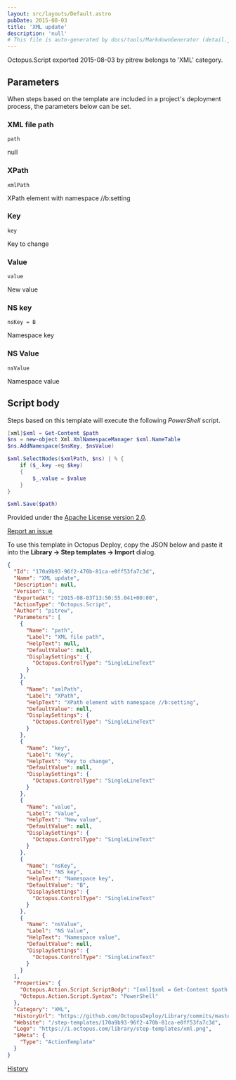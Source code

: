 ```yaml
---
layout: src/layouts/Default.astro
pubDate: 2015-08-03
title: 'XML update'
description: 'null'
# This file is auto-generated by docs/tools/MarkdownGenerator (detail.js)
---
```


Octopus.Script exported 2015-08-03 by pitrew belongs to 'XML' category.

## Parameters

When steps based on the template are included in a project's deployment process, the parameters below can be set.


<div class="param">

### XML file path

`path`

null

</div>
        
<div class="param">

### XPath

`xmlPath`

XPath element with namespace //b:setting

</div>
        
<div class="param">

### Key

`key`

Key to change

</div>
        
<div class="param">

### Value

`value`

New value

</div>
        
<div class="param">

### NS key

`nsKey = B`

Namespace key

</div>
        
<div class="param">

### NS Value

`nsValue`

Namespace value

</div>
        

## Script body

Steps based on this template will execute the following *PowerShell* script.

```PowerShell
[xml]$xml = Get-Content $path 
$ns = new-object Xml.XmlNamespaceManager $xml.NameTable
$ns.AddNamespace($nsKey, $nsValue)

$xml.SelectNodes($xmlPath, $ns) | % {
	if ($_.key -eq $key)
	{
		$_.value = $value
	}
}

$xml.Save($path)
```

Provided under the [Apache License version 2.0](https://github.com/OctopusDeploy/Library/blob/master/LICENSE.txt).

[Report an issue](https://github.com/OctopusDeploy/Library/issues/new?assignees=&labels=&projects=&template=bug-report.yml&title=Issue%20with%20XML%20update&step-template=XML%20update)

<div class="get-json">

To use this template in Octopus Deploy, copy the JSON below and paste it into the **Library → Step templates → Import** dialog.

```json
{
  "Id": "170a9b93-96f2-470b-81ca-e0ff53fa7c3d",
  "Name": "XML update",
  "Description": null,
  "Version": 0,
  "ExportedAt": "2015-08-03T13:50:55.041+00:00",
  "ActionType": "Octopus.Script",
  "Author": "pitrew",
  "Parameters": [
    {
      "Name": "path",
      "Label": "XML file path",
      "HelpText": null,
      "DefaultValue": null,
      "DisplaySettings": {
        "Octopus.ControlType": "SingleLineText"
      }
    },
    {
      "Name": "xmlPath",
      "Label": "XPath",
      "HelpText": "XPath element with namespace //b:setting",
      "DefaultValue": null,
      "DisplaySettings": {
        "Octopus.ControlType": "SingleLineText"
      }
    },
    {
      "Name": "key",
      "Label": "Key",
      "HelpText": "Key to change",
      "DefaultValue": null,
      "DisplaySettings": {
        "Octopus.ControlType": "SingleLineText"
      }
    },
    {
      "Name": "value",
      "Label": "Value",
      "HelpText": "New value",
      "DefaultValue": null,
      "DisplaySettings": {
        "Octopus.ControlType": "SingleLineText"
      }
    },
    {
      "Name": "nsKey",
      "Label": "NS key",
      "HelpText": "Namespace key",
      "DefaultValue": "B",
      "DisplaySettings": {
        "Octopus.ControlType": "SingleLineText"
      }
    },
    {
      "Name": "nsValue",
      "Label": "NS Value",
      "HelpText": "Namespace value",
      "DefaultValue": null,
      "DisplaySettings": {
        "Octopus.ControlType": "SingleLineText"
      }
    }
  ],
  "Properties": {
    "Octopus.Action.Script.ScriptBody": "[xml]$xml = Get-Content $path \n$ns = new-object Xml.XmlNamespaceManager $xml.NameTable\n$ns.AddNamespace($nsKey, $nsValue)\n\n$xml.SelectNodes($xmlPath, $ns) | % {\n\tif ($_.key -eq $key)\n\t{\n\t\t$_.value = $value\n\t}\n}\n\n$xml.Save($path)",
    "Octopus.Action.Script.Syntax": "PowerShell"
  },
  "Category": "XML",
  "HistoryUrl": "https://github.com/OctopusDeploy/Library/commits/master/step-templates//opt/buildagent/work/75443764cd38076d/step-templates/xml-attribute-update.json",
  "Website": "/step-templates/170a9b93-96f2-470b-81ca-e0ff53fa7c3d",
  "Logo": "https://i.octopus.com/library/step-templates/xml.png",
  "$Meta": {
    "Type": "ActionTemplate"
  }
}
```

[History](https://github.com/OctopusDeploy/Library/commits/master/step-templates/https://github.com/OctopusDeploy/Library/commits/master/step-templates//opt/buildagent/work/75443764cd38076d/step-templates/xml-attribute-update.json)

</div>
